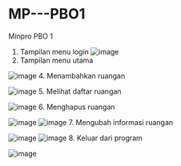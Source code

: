 # MP---PBO1
Minpro PBO 1
1. Tampilan menu login
![image](https://github.com/user-attachments/assets/de33e119-2e8c-4187-84b7-426a8de6f5b8)
3. Tampilan menu utama

![image](https://github.com/user-attachments/assets/3e2be53d-53dd-408c-8d1a-aa01ff147c8b)
4. Menambahkan ruangan

![image](https://github.com/user-attachments/assets/07bea3a6-7ba6-4511-9e2b-ea557c1b35eb)
5. Melihat daftar ruangan

![image](https://github.com/user-attachments/assets/3104bb04-4293-494f-aa94-1db4425415a8)
6. Menghapus ruangan

![image](https://github.com/user-attachments/assets/476125d0-968b-45e6-9b14-f1ac59c12bc9)
![image](https://github.com/user-attachments/assets/6bfedacf-1ad3-4b94-8b91-e5428e1b7408)
7. Mengubah informasi ruangan

![image](https://github.com/user-attachments/assets/ecf5c9ff-b565-4329-938c-718fa4703596)
![image](https://github.com/user-attachments/assets/df6eb882-b892-4ae8-acaa-afa04a6fa35b)
8. Keluar dari program

![image](https://github.com/user-attachments/assets/a26c9244-4521-490d-a7dd-0e302d9319d6)
